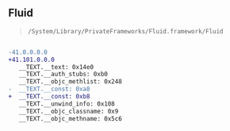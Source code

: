 ## Fluid

> `/System/Library/PrivateFrameworks/Fluid.framework/Fluid`

```diff

-41.0.0.0.0
+41.101.0.0.0
   __TEXT.__text: 0x14e0
   __TEXT.__auth_stubs: 0xb0
   __TEXT.__objc_methlist: 0x248
-  __TEXT.__const: 0xa8
+  __TEXT.__const: 0xb8
   __TEXT.__unwind_info: 0x108
   __TEXT.__objc_classname: 0x9
   __TEXT.__objc_methname: 0x5c6

```

